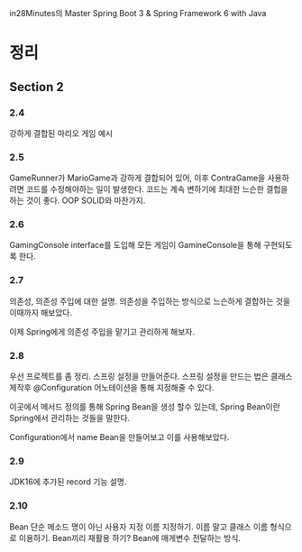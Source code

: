 in28Minutes의 Master Spring Boot 3 & Spring Framework 6 with Java


# 정리

## Section 2
### 2.4
강하게 결합된 마리오 게임 예시

### 2.5
GameRunner가 MarioGame과 강하게 결합되어 있어, 이후 ContraGame을 사용하려면 코드를 수정해야하는 일이 발생한다.
코드는 계속 변하기에 최대한 느슨한 결헙을 하는 것이 좋다. OOP SOLID와 마찬가지.

### 2.6
GamingConsole interface를 도입해 모든 게임이 GamineConsole을 통해 구현되도록 한다.

### 2.7
의존성, 의존성 주입에 대한 설명.
의존성을 주입하는 방식으로 느슨하게 결합하는 것을 이때까지 해보았다. 

이제 Spring에게 의존성 주입을 맡기고 관리하게 해보자.

### 2.8
우선 프로젝트를 좀 정리. 스프링 설정을 만들어준다. 스프링 설정을 만드는 법은 클래스 제작후 @Configuration 어노테이션을 통해 지정해줄 수 있다.

이곳에서 메서드 정의를 통해 Spring Bean을 생성 할수 있는데, Spring Bean이란 Spring에서 관리하는 것들을 말한다.

Configuration에서 name Bean을 만들어보고 이를 사용해보았다. 

### 2.9
JDK16에 추가된 record 기능 설명.

### 2.10
Bean 단순 메소드 명이 아닌 사용자 지정 이름 지정하기. 이름 말고 클래스 이름 형식으로 이용하기. Bean끼리 재활용 하기? Bean에 매게변수 전달하는 방식.